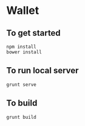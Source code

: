 # Wallet

## To get started

	npm install
	bower install

## To run local server

	grunt serve

## To build
	
	grunt build
